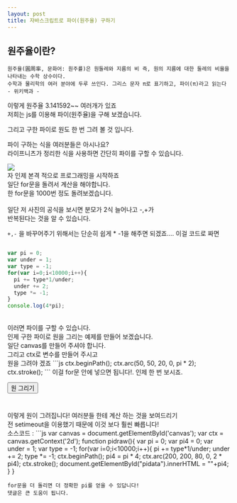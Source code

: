 ```yaml
---
layout: post
title: 자바스크립트로 파이(원주율) 구하기
---
```

## 원주율이란?
```
원주율(圓周率, 문화어: 원주률)은 원둘레와 지름의 비 즉, 원의 지름에 대한 둘레의 비율을 나타내는 수학 상수이다. 
수학과 물리학의 여러 분야에 두루 쓰인다. 그리스 문자 π로 표기하고, 파이(π)라고 읽는다
- 위키백과 - 
```
이렇게 원주율 3.141592~~ 여러개가 있죠<br>
저희는 js를 이용해 파이(원주율)을 구해 보겠습니다.<br>

그리고 구한 파이로 원도 한 번 그려 볼 것 입니다.

파이 구하는 식을 여러분들은 아시나요?<br>
라이프니츠가 정리한 식을 사용하면 간단히 파이를 구할 수 있습니다.<br>

<img src="https://user-images.githubusercontent.com/37399578/45587393-cbea2c80-b93f-11e8-8e25-1001276722a7.png">
<br>
자 인제 본격 적으로 프로그래밍을 시작하죠<br>
일단 for문을 돌려서 계산을 해야합니다.<br>
한 for문을 1000번 정도 돌려보겠습니다.<br>
<br>
일단 저 사진의 공식을 보시면 분모가 2식 늘어나고 -,+가 <br>
반복된다는 것을 알 수 있습니다.<br>

`+,-` 을 바꾸어주기 위해서는 단순히 쉽게 * -1을 해주면 되겠죠....
이걸 코드로 짜면
```js

var pi = 0;
var under = 1;
var type = -1;
for(var i=0;i<10000;i++){
  pi += type*1/under;
  under += 2;
  type *= -1;
}
console.log(4*pi);
```
<br>
이러면 파이를 구할 수 있습니다.<br>
인제 구한 파이로 원을 그리는 예제를 만들어 보겠습니다.<br>
일단 canvas를 만들어 주셔야 합니다.<br>
그리고 ctx로 변수를 만들어 주시고<br>
원을 그려야 겠죠
```js
ctx.beginPath();
ctx.arc(50, 50, 20, 0, pi * 2);
ctx.stroke();
```
이걸 for문 안에 넣으면 됩니다!.
인제 한 번 보시죠.

<canvas id="canvas" width="400px;" height="400px;"></canvas>
<script type="text/javascript">
function sleep(ms) {
  return new Promise(resolve => setTimeout(resolve, ms));
}
var canvas = document.getElementById('canvas');
var ctx = canvas.getContext('2d');
function pidraw(){
  var pi = 0;
  var pi4 = 0;
  var under = 1;
  var type = -1;
  for(var i=0;i<10000;i++){
      setTimeout(function() {
        pi += type*1/under;
        under += 2;
        type *= -1;
        ctx.beginPath();
        pi4 = pi * 4;
        ctx.arc(200, 200, 80, 0, 2 * pi4);
        ctx.stroke();
      document.getElementById("pidata").innerHTML = ""+pi4;
    }, 900);
    
    
  }
}
</script>
<button onclick="pidraw()">원 그리기</button>
<h1 id="pidata"></h1>
이렇게 원이 그려집니다!
여러분들 한테 계산 하는 것을 보여드리기<br>
전 setimeout을 이용했기 때문에 이것 보다 훨씬 빠릅니다!<br>
소스코드 : 
```js
var canvas = document.getElementById('canvas');
var ctx = canvas.getContext('2d');
function pidraw(){
  var pi = 0;
  var pi4 = 0;
  var under = 1;
  var type = -1;
  for(var i=0;i<10000;i++){
    pi += type*1/under;
    under += 2;
    type *= -1;
    ctx.beginPath();
    pi4 = pi * 4;
    ctx.arc(200, 200, 80, 0, 2 * pi4);
    ctx.stroke();
    document.getElementById("pidata").innerHTML = ""+pi4;
  }
}

```
for문을 더 돌리면 더 정확한 pi를 얻을 수 있답니다!
댓글은 큰 도움이 됩니다.
